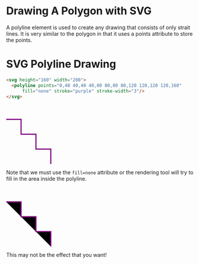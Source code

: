 # Drawing A Polygon with SVG
A polyline element is used to create any drawing that consists of only strait lines.  It is
very similar to the polygon in that it uses a points attribute to store the points.

# SVG Polyline Drawing

```html
<svg height="160" width="200">
  <polyline points="0,40 40,40 40,80 80,80 80,120 120,120 120,160"
      fill="none" stroke="purple" stroke-width="3"/>
</svg>
```

<svg height="160" width="200">
  <polyline points="0,40 40,40 40,80 80,80 80,120 120,120 120,160"
     fill="none" stroke="purple" stroke-width="3"/>
</svg>

Note that we must use the ```fill=none``` attribute or the rendering tool will try to
fill in the area inside the polyline.

<svg height="160" width="200">
  <polyline points="0,40 40,40 40,80 80,80 80,120 120,120 120,160"
     stroke="purple" stroke-width="3"/>
</svg>

This may not be the effect that you want!